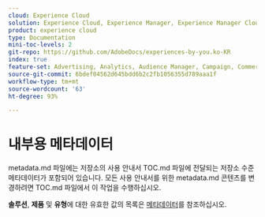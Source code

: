 ```yaml
---
cloud: Experience Cloud
solution: Experience Cloud, Experience Manager, Experience Manager Cloud Manager, Marketo Engage
product: experience cloud
type: Documentation
mini-toc-levels: 2
git-repo: https://github.com/AdobeDocs/experiences-by-you.ko-KR
index: true
feature-set: Advertising, Analytics, Audience Manager, Campaign, Commerce, Customer Journey Analytics, Experience Cloud Services, Experience Manager, Experience Manager Assets, Experience Manager Cloud Manager, Experience Manager Forms, Experience Manager Guides, Experience Manager Screens, Experience Manager Sites, Experience Platform, Journey Optimizer, Journey Orchestration, Marketo Engage, Workfront
source-git-commit: 6bdef04562d645bdd6b2c2fb1056355d789aaa1f
workflow-type: tm+mt
source-wordcount: '63'
ht-degree: 93%

---
```



# 내부용 메타데이터

metadata.md 파일에는 저장소의 사용 안내서 TOC.md 파일에 전달되는 저장소 수준 메타데이터가 포함되어 있습니다. 모든 사용 안내서를 위한 metadata.md 콘텐츠를 변경하려면 TOC.md 파일에서 이 작업을 수행하십시오.

**솔루션**, **제품** 및 **유형**&#x200B;에 대한 유효한 값의 목록은 [메타데이터](https://experienceleague.adobe.com/docs/authoring-guide-exl/using/editing/user-guide-setup/metadata.html)를 참조하십시오.
